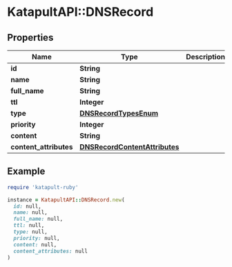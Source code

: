 # KatapultAPI::DNSRecord

## Properties

| Name | Type | Description | Notes |
| ---- | ---- | ----------- | ----- |
| **id** | **String** |  | [optional] |
| **name** | **String** |  | [optional] |
| **full_name** | **String** |  | [optional] |
| **ttl** | **Integer** |  | [optional] |
| **type** | [**DNSRecordTypesEnum**](DNSRecordTypesEnum.md) |  | [optional] |
| **priority** | **Integer** |  | [optional] |
| **content** | **String** |  | [optional] |
| **content_attributes** | [**DNSRecordContentAttributes**](DNSRecordContentAttributes.md) |  | [optional] |

## Example

```ruby
require 'katapult-ruby'

instance = KatapultAPI::DNSRecord.new(
  id: null,
  name: null,
  full_name: null,
  ttl: null,
  type: null,
  priority: null,
  content: null,
  content_attributes: null
)
```

